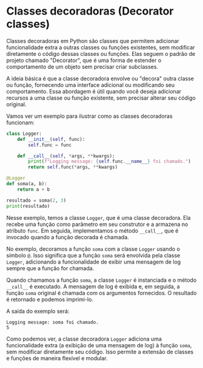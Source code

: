 # Classes decoradoras (Decorator classes)

Classes decoradoras em Python são classes que permitem adicionar funcionalidade extra a outras classes ou funções existentes, sem modificar diretamente o código dessas classes ou funções. Elas seguem o padrão de projeto chamado "Decorator", que é uma forma de estender o comportamento de um objeto sem precisar criar subclasses.

A ideia básica é que a classe decoradora envolve ou "decora" outra classe ou função, fornecendo uma interface adicional ou modificando seu comportamento. Essa abordagem é útil quando você deseja adicionar recursos a uma classe ou função existente, sem precisar alterar seu código original.

Vamos ver um exemplo para ilustrar como as classes decoradoras funcionam:

```python
class Logger:
    def __init__(self, func):
        self.func = func

    def __call__(self, *args, **kwargs):
        print(f"Logging message: {self.func.__name__} foi chamado.")
        return self.func(*args, **kwargs)

@Logger
def soma(a, b):
    return a + b

resultado = soma(2, 3)
print(resultado)
```

Nesse exemplo, temos a classe `Logger`, que é uma classe decoradora. Ela recebe uma função como parâmetro em seu construtor e a armazena no atributo `func`. Em seguida, implementamos o método `__call__`, que é invocado quando a função decorada é chamada.

No exemplo, decoramos a função `soma` com a classe `Logger` usando o símbolo `@`. Isso significa que a função `soma` será envolvida pela classe `Logger`, adicionando a funcionalidade de exibir uma mensagem de log sempre que a função for chamada.

Quando chamamos a função `soma`, a classe `Logger` é instanciada e o método `__call__` é executado. A mensagem de log é exibida e, em seguida, a função `soma` original é chamada com os argumentos fornecidos. O resultado é retornado e podemos imprimi-lo.

A saída do exemplo será:

```
Logging message: soma foi chamado.
5
```

Como podemos ver, a classe decoradora `Logger` adiciona uma funcionalidade extra (a exibição de uma mensagem de log) à função `soma`, sem modificar diretamente seu código. Isso permite a extensão de classes e funções de maneira flexível e modular.
